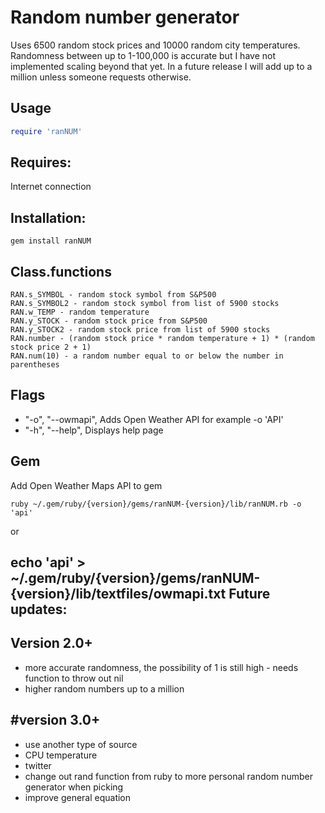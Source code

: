 Random number generator 
=============

Uses 6500 random stock prices and 10000 random city temperatures. 
Randomness between up to 1-100,000 is accurate but I have not implemented scaling beyond that yet. In a future release I will add up to a million unless someone requests otherwise.

Usage
-----

```ruby
require 'ranNUM'
```

Requires:
-----
Internet connection

Installation: 
-----
```
gem install ranNUM
```
Class.functions
-----

```
RAN.s_SYMBOL - random stock symbol from S&P500
RAN.s_SYMBOL2 - random stock symbol from list of 5900 stocks
RAN.w_TEMP - random temperature
RAN.y_STOCK - random stock price from S&P500
RAN.y_STOCK2 - random stock price from list of 5900 stocks
RAN.number - (random stock price * random temperature + 1) * (random stock price 2 + 1)
RAN.num(10) - a random number equal to or below the number in parentheses
```

Flags
-----

* "-o", "--owmapi", Adds Open Weather API for example -o 'API'
* "-h", "--help", Displays help page

Gem
-----

Add Open Weather Maps API to gem
```
ruby ~/.gem/ruby/{version}/gems/ranNUM-{version}/lib/ranNUM.rb -o 'api'
```
or

echo 'api' > ~/.gem/ruby/{version}/gems/ranNUM-{version}/lib/textfiles/owmapi.txt
Future updates:
-----

Version 2.0+
-----

* more accurate randomness, the possibility of 1 is still high - needs function to throw out nil
* higher random numbers up to a million


#version 3.0+
-----

* use another type of source
* CPU temperature
* twitter
* change out rand function from ruby to more personal random number generator when picking
* improve general equation

